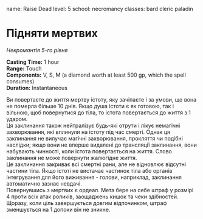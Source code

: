 name: Raise Dead level: 5 school: necromancy classes: bard cleric paladin

# Підняти мертвих
_Некромантія 5-го рівня_

**Casting Time:** 1 hour    
**Range:** Touch    
**Components:** V, S, M (a diamond worth at least 500 gp, which the spell consumes)    
**Duration:** Instantaneous

Ви повертаєте до життя мертву істоту, яку зачіпаєте і за умови, що вона не померла більше 10 днів. Якщо душа істоти є як готовою, так і вільною, щоб повернутися до тіла, то істота повертається до життя з 1 ударом.    
Ця заклинання також нейтралізує будь-які отрути і лікує немагічні захворювання, які вплинули на істоту під час смерті. Однак ця заклинання не вилучає магічні захворювання, прокляття чи подібні наслідки; якщо вони не вперше видалені до трансляції заклинання, вони набувають чинності, коли істота повертається на життя. Слово заклинання не може повернути жалюгідне життя.    
Це заклинання закриває всі смертні рани, але не відновлює відсутні частини тіла. Якщо істоті не вистачає частинок тіла або органів інтегрування для його виживання - голови, наприклад, заклинання автоматично зазнає невдачі.    
Повернувшись з мертвих є ордеал. Мета бере на себе штраф у розмірі 4 проти всіх атак роликів, заощаджень кишок та чеки здібностей. Щоразу, коли ціль завершується довгим відпочинком, штраф зменшується на 1 допоки він не зникне. 